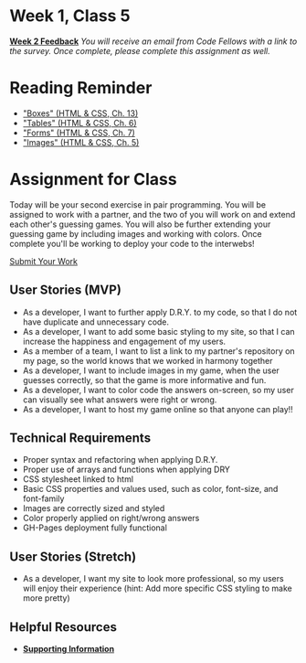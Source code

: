 # Week 1, Class 5
[**Week 2 Feedback**](https://canvas.instructure.com/courses/1007443/modules/items/9018920)
*You will receive an email from Code Fellows with a link to the survey. Once complete, please complete this assignment as well.*

# Reading Reminder
* ["Boxes" (HTML & CSS, Ch. 13)](https://canvas.instructure.com/courses/1007443/modules/items/9018941)
* ["Tables" (HTML & CSS, Ch. 6)](https://canvas.instructure.com/courses/1007443/modules/items/9018936)
* ["Forms" (HTML & CSS, Ch. 7)](https://canvas.instructure.com/courses/1007443/modules/items/9018937)
* ["Images" (HTML & CSS, Ch. 5)](https://canvas.instructure.com/courses/1007443/modules/items/9018921)

# Assignment for Class
Today will be your second exercise in pair programming. You will be assigned to work with a partner, and the two of you will work on and extend each other's guessing games. You will also be further extending your guessing game by including images and working with colors. Once complete you'll be working to deploy your code to the interwebs!

[Submit Your Work](https://canvas.instructure.com/courses/1007443/modules/items/9018918)

## User Stories (MVP)
 - As a developer, I want to further apply D.R.Y. to my code, so that I do not have duplicate and unnecessary code.
 - As a developer, I want to add some basic styling to my site, so that I can increase the happiness and engagement of my users.
 - As a member of a team, I want to list a link to my partner's repository on my page, so the world knows that we worked in harmony together
 - As a developer, I want to include images in my game, when the user guesses correctly, so that the game is more informative and fun.
 - As a developer, I want to color code the answers on-screen, so my user can visually see what answers were right or wrong.
 - As a developer, I want to host my game online so that anyone can play!!

## Technical Requirements
 - Proper syntax and refactoring when applying D.R.Y.
 - Proper use of arrays and functions when applying DRY
 - CSS stylesheet linked to html
 - Basic CSS properties and values used, such as color, font-size, and font-family
 - Images are correctly sized and styled
 - Color properly applied on right/wrong answers
 - GH-Pages deployment fully functional

## User Stories (Stretch)
 - As a developer, I want my site to look more professional, so my users will enjoy their experience (hint: Add more specific CSS styling to make more pretty)

## Helpful Resources
- [**Supporting Information**](support.md)
